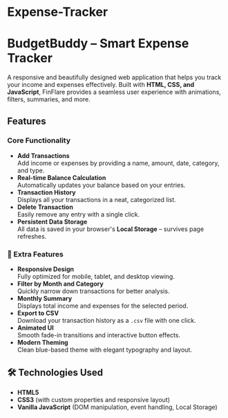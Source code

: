 # Expense-Tracker
# BudgetBuddy – Smart Expense Tracker

A responsive and beautifully designed web application that helps you track your income and expenses effectively. Built with **HTML, CSS, and JavaScript**, FinFlare provides a seamless user experience with animations, filters, summaries, and more.

##  Features

###  Core Functionality
- **Add Transactions**  
  Add income or expenses by providing a name, amount, date, category, and type.
- **Real-time Balance Calculation**  
  Automatically updates your balance based on your entries.
- **Transaction History**  
  Displays all your transactions in a neat, categorized list.
- **Delete Transaction**  
  Easily remove any entry with a single click.
- **Persistent Data Storage**  
  All data is saved in your browser's **Local Storage** – survives page refreshes.

### 🌟 Extra Features
- **Responsive Design**  
  Fully optimized for mobile, tablet, and desktop viewing.
- **Filter by Month and Category**  
  Quickly narrow down transactions for better analysis.
- **Monthly Summary**  
  Displays total income and expenses for the selected period.
- **Export to CSV**  
  Download your transaction history as a `.csv` file with one click.
- **Animated UI**  
  Smooth fade-in transitions and interactive button effects.
- **Modern Theming**  
  Clean blue-based theme with elegant typography and layout.

## 🛠 Technologies Used
- **HTML5**
- **CSS3** (with custom properties and responsive layout)
- **Vanilla JavaScript** (DOM manipulation, event handling, Local Storage)

